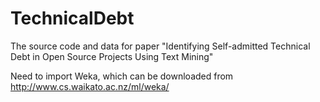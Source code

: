 # TechnicalDebt
The source code and data for paper "Identifying Self-admitted Technical Debt in Open Source Projects Using Text Mining"

Need to import Weka, which can be downloaded from http://www.cs.waikato.ac.nz/ml/weka/
